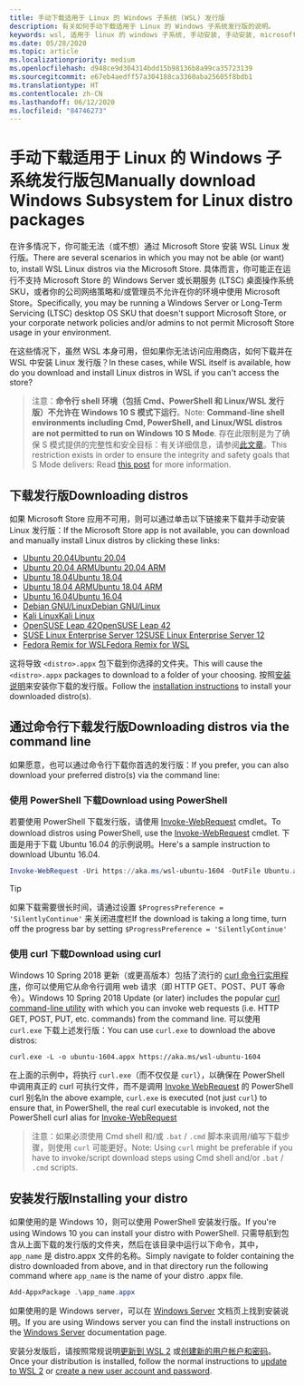 ```yaml
---
title: 手动下载适用于 Linux 的 Windows 子系统 (WSL) 发行版
description: 有关如何手动下载适用于 Linux 的 Windows 子系统发行版的说明。
keywords: wsl, 适用于 linux 的 windows 子系统, 手动安装, 手动安装, microsoft store, windows 10, curl, Add-appxpackage, 长期服务, LTSC
ms.date: 05/28/2020
ms.topic: article
ms.localizationpriority: medium
ms.openlocfilehash: d948ce9d304314bdd15b98136b8a99ca35723139
ms.sourcegitcommit: e67eb4aedff57a304188ca3360aba25605f8bdb1
ms.translationtype: HT
ms.contentlocale: zh-CN
ms.lasthandoff: 06/12/2020
ms.locfileid: "84746273"
---
```

# <a name="manually-download-windows-subsystem-for-linux-distro-packages"></a><span data-ttu-id="c6f65-104">手动下载适用于 Linux 的 Windows 子系统发行版包</span><span class="sxs-lookup"><span data-stu-id="c6f65-104">Manually download Windows Subsystem for Linux distro packages</span></span>

<span data-ttu-id="c6f65-105">在许多情况下，你可能无法（或不想）通过 Microsoft Store 安装 WSL Linux 发行版。</span><span class="sxs-lookup"><span data-stu-id="c6f65-105">There are several scenarios in which you may not be able (or want) to, install WSL Linux distros via the Microsoft Store.</span></span> <span data-ttu-id="c6f65-106">具体而言，你可能正在运行不支持 Microsoft Store 的 Windows Server 或长期服务 (LTSC) 桌面操作系统 SKU，或者你的公司网络策略和/或管理员不允许在你的环境中使用 Microsoft Store。</span><span class="sxs-lookup"><span data-stu-id="c6f65-106">Specifically, you may be running a Windows Server or Long-Term Servicing (LTSC) desktop OS SKU that doesn't support Microsoft Store, or your corporate network policies and/or admins to not permit Microsoft Store usage in your environment.</span></span>

<span data-ttu-id="c6f65-107">在这些情况下，虽然 WSL 本身可用，但如果你无法访问应用商店，如何下载并在 WSL 中安装 Linux 发行版？</span><span class="sxs-lookup"><span data-stu-id="c6f65-107">In these cases, while WSL itself is available, how do you download and install Linux distros in WSL if you can't access the store?</span></span>

> <span data-ttu-id="c6f65-108">注意：**命令行 shell 环境（包括 Cmd、PowerShell 和 Linux/WSL 发行版）不允许在 Windows 10 S 模式下运行**。</span><span class="sxs-lookup"><span data-stu-id="c6f65-108">Note: **Command-line shell environments including Cmd, PowerShell, and Linux/WSL distros are not permitted to run on Windows 10 S Mode**.</span></span> <span data-ttu-id="c6f65-109">存在此限制是为了确保 S 模式提供的完整性和安全目标：有关详细信息，请参阅[此文章](https://blogs.msdn.microsoft.com/commandline/2017/05/18/will-linux-distros-run-on-windows-10-s/)。</span><span class="sxs-lookup"><span data-stu-id="c6f65-109">This restriction exists in order to ensure the integrity and safety goals that S Mode delivers: Read [this post](https://blogs.msdn.microsoft.com/commandline/2017/05/18/will-linux-distros-run-on-windows-10-s/) for more information.</span></span>

## <a name="downloading-distros"></a><span data-ttu-id="c6f65-110">下载发行版</span><span class="sxs-lookup"><span data-stu-id="c6f65-110">Downloading distros</span></span>

<span data-ttu-id="c6f65-111">如果 Microsoft Store 应用不可用，则可以通过单击以下链接来下载并手动安装 Linux 发行版：</span><span class="sxs-lookup"><span data-stu-id="c6f65-111">If the Microsoft Store app is not available, you can download and manually install Linux distros by clicking these links:</span></span>
* [<span data-ttu-id="c6f65-112">Ubuntu 20.04</span><span class="sxs-lookup"><span data-stu-id="c6f65-112">Ubuntu 20.04</span></span>](https://aka.ms/wslubuntu2004)
* [<span data-ttu-id="c6f65-113">Ubuntu 20.04 ARM</span><span class="sxs-lookup"><span data-stu-id="c6f65-113">Ubuntu 20.04 ARM</span></span>](https://aka.ms/wslubuntu2004arm)
* [<span data-ttu-id="c6f65-114">Ubuntu 18.04</span><span class="sxs-lookup"><span data-stu-id="c6f65-114">Ubuntu 18.04</span></span>](https://aka.ms/wsl-ubuntu-1804)
* [<span data-ttu-id="c6f65-115">Ubuntu 18.04 ARM</span><span class="sxs-lookup"><span data-stu-id="c6f65-115">Ubuntu 18.04 ARM</span></span>](https://aka.ms/wsl-ubuntu-1804-arm)
* [<span data-ttu-id="c6f65-116">Ubuntu 16.04</span><span class="sxs-lookup"><span data-stu-id="c6f65-116">Ubuntu 16.04</span></span>](https://aka.ms/wsl-ubuntu-1604)
* [<span data-ttu-id="c6f65-117">Debian GNU/Linux</span><span class="sxs-lookup"><span data-stu-id="c6f65-117">Debian GNU/Linux</span></span>](https://aka.ms/wsl-debian-gnulinux)
* [<span data-ttu-id="c6f65-118">Kali Linux</span><span class="sxs-lookup"><span data-stu-id="c6f65-118">Kali Linux</span></span>](https://aka.ms/wsl-kali-linux-new)
* [<span data-ttu-id="c6f65-119">OpenSUSE Leap 42</span><span class="sxs-lookup"><span data-stu-id="c6f65-119">OpenSUSE Leap 42</span></span>](https://aka.ms/wsl-opensuse-42)
* [<span data-ttu-id="c6f65-120">SUSE Linux Enterprise Server 12</span><span class="sxs-lookup"><span data-stu-id="c6f65-120">SUSE Linux Enterprise Server 12</span></span>](https://aka.ms/wsl-sles-12)
* [<span data-ttu-id="c6f65-121">Fedora Remix for WSL</span><span class="sxs-lookup"><span data-stu-id="c6f65-121">Fedora Remix for WSL</span></span>](https://github.com/WhitewaterFoundry/WSLFedoraRemix/releases/)

<span data-ttu-id="c6f65-122">这将导致 `<distro>.appx` 包下载到你选择的文件夹。</span><span class="sxs-lookup"><span data-stu-id="c6f65-122">This will cause the `<distro>.appx` packages to download to a folder of your choosing.</span></span> <span data-ttu-id="c6f65-123">按照[安装说明](#installing-your-distro)来安装你下载的发行版。</span><span class="sxs-lookup"><span data-stu-id="c6f65-123">Follow the [installation instructions](#installing-your-distro) to install your downloaded distro(s).</span></span>

## <a name="downloading-distros-via-the-command-line"></a><span data-ttu-id="c6f65-124">通过命令行下载发行版</span><span class="sxs-lookup"><span data-stu-id="c6f65-124">Downloading distros via the command line</span></span>
<span data-ttu-id="c6f65-125">如果愿意，也可以通过命令行下载你首选的发行版：</span><span class="sxs-lookup"><span data-stu-id="c6f65-125">If you prefer, you can also download your preferred distro(s) via the command line:</span></span>

 ### <a name="download-using-powershell"></a><span data-ttu-id="c6f65-126">使用 PowerShell 下载</span><span class="sxs-lookup"><span data-stu-id="c6f65-126">Download using PowerShell</span></span>
 <span data-ttu-id="c6f65-127">若要使用 PowerShell 下载发行版，请使用 [Invoke-WebRequest](https://docs.microsoft.com/powershell/module/microsoft.powershell.utility/invoke-webrequest?view=powershell-5.1) cmdlet。</span><span class="sxs-lookup"><span data-stu-id="c6f65-127">To download distros using PowerShell, use the [Invoke-WebRequest](https://docs.microsoft.com/powershell/module/microsoft.powershell.utility/invoke-webrequest?view=powershell-5.1) cmdlet.</span></span> <span data-ttu-id="c6f65-128">下面是用于下载 Ubuntu 16.04 的示例说明。</span><span class="sxs-lookup"><span data-stu-id="c6f65-128">Here's a sample instruction to download Ubuntu 16.04.</span></span>

```powershell
Invoke-WebRequest -Uri https://aka.ms/wsl-ubuntu-1604 -OutFile Ubuntu.appx -UseBasicParsing
```

> [!TIP]
> <span data-ttu-id="c6f65-129">如果下载需要很长时间，请通过设置 `$ProgressPreference = 'SilentlyContinue'` 来关闭进度栏</span><span class="sxs-lookup"><span data-stu-id="c6f65-129">If the download is taking a long time, turn off the progress bar by setting `$ProgressPreference = 'SilentlyContinue'`</span></span>

### <a name="download-using-curl"></a><span data-ttu-id="c6f65-130">使用 curl 下载</span><span class="sxs-lookup"><span data-stu-id="c6f65-130">Download using curl</span></span>
<span data-ttu-id="c6f65-131">Windows 10 Spring 2018 更新（或更高版本）包括了流行的 [curl 命令行实用程序](https://curl.haxx.se/)，你可以使用它从命令行调用 web 请求（即 HTTP GET、POST、PUT 等命令）。</span><span class="sxs-lookup"><span data-stu-id="c6f65-131">Windows 10 Spring 2018 Update (or later) includes the popular [curl command-line utility](https://curl.haxx.se/) with which you can invoke web requests (i.e. HTTP GET, POST, PUT, etc. commands) from the command line.</span></span> <span data-ttu-id="c6f65-132">可以使用 `curl.exe` 下载上述发行版：</span><span class="sxs-lookup"><span data-stu-id="c6f65-132">You can use `curl.exe` to download the above distros:</span></span>

```console
curl.exe -L -o ubuntu-1604.appx https://aka.ms/wsl-ubuntu-1604
```

<span data-ttu-id="c6f65-133">在上面的示例中，将执行 `curl.exe`（而不仅仅是 `curl`），以确保在 PowerShell 中调用真正的 curl 可执行文件，而不是调用 [Invoke WebRequest](https://docs.microsoft.com/powershell/module/microsoft.powershell.utility/invoke-webrequest?view=powershell-6) 的 PowerShell curl 别名</span><span class="sxs-lookup"><span data-stu-id="c6f65-133">In the above example, `curl.exe` is executed (not just `curl`) to ensure that, in PowerShell, the real curl executable is invoked, not the PowerShell curl alias for [Invoke-WebRequest](https://docs.microsoft.com/powershell/module/microsoft.powershell.utility/invoke-webrequest?view=powershell-6)</span></span>

> <span data-ttu-id="c6f65-134">注意：如果必须使用 Cmd shell 和/或 `.bat` / `.cmd` 脚本来调用/编写下载步骤，则使用 `curl` 可能更好。</span><span class="sxs-lookup"><span data-stu-id="c6f65-134">Note: Using `curl` might be preferable if you have to invoke/script download steps using Cmd shell and/or `.bat` / `.cmd` scripts.</span></span>

## <a name="installing-your-distro"></a><span data-ttu-id="c6f65-135">安装发行版</span><span class="sxs-lookup"><span data-stu-id="c6f65-135">Installing your distro</span></span>
<span data-ttu-id="c6f65-136">如果使用的是 Windows 10，则可以使用 PowerShell 安装发行版。</span><span class="sxs-lookup"><span data-stu-id="c6f65-136">If you're using Windows 10 you can install your distro with PowerShell.</span></span> <span data-ttu-id="c6f65-137">只需导航到包含从上面下载的发行版的文件夹，然后在该目录中运行以下命令，其中，`app_name` 是 distro.appx 文件的名称。</span><span class="sxs-lookup"><span data-stu-id="c6f65-137">Simply navigate to folder containing the distro downloaded from above, and in that directory run the following command where `app_name` is the name of your distro .appx file.</span></span>  
```Powershell
Add-AppxPackage .\app_name.appx
```

<span data-ttu-id="c6f65-138">如果使用的是 Windows server，可以在 [Windows Server](install-on-server.md) 文档页上找到安装说明。</span><span class="sxs-lookup"><span data-stu-id="c6f65-138">If you are using Windows server you can find the install instructions on the [Windows Server](install-on-server.md) documentation page.</span></span>

<span data-ttu-id="c6f65-139">安装分发版后，请按照常规说明[更新到 WSL 2](./install-win10.md#update-to-wsl-2) 或[创建新的用户帐户和密码](./user-support.md)。</span><span class="sxs-lookup"><span data-stu-id="c6f65-139">Once your distribution is installed, follow the normal instructions to [update to WSL 2](./install-win10.md#update-to-wsl-2) or [create a new user account and password](./user-support.md).</span></span>
